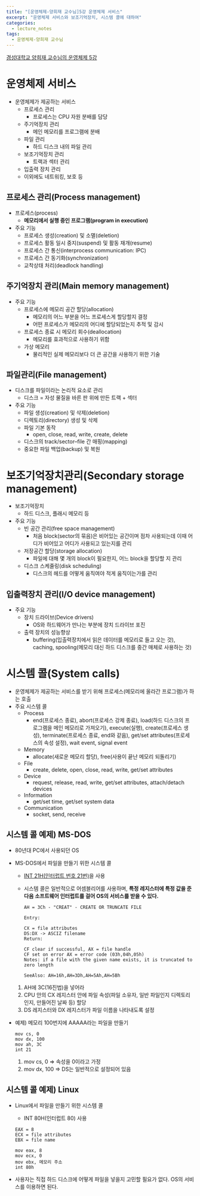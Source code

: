```yaml
---
title: "[운영체제-양희재 교수님]5강 운영체제 서비스"
excerpt: "운영체제 서비스와 보조기억장치, 시스템 콜에 대하여"
categories:
  - lecture_notes
tags:
  - 운영체제-양희재 교수님
---
```


[경성대학교 양희재 교수님의 운영체제 5강](http://www.kocw.net/home/cview.do?lid=e34946c46a14c879)

# 운영체제 서비스

- 운영체제가 제공하는 서비스
    - 프로세스 관리
        - 프로세스는 CPU 자원 분배를 담당
    - 주기억장치 관리
        - 메인 메모리를 프로그램에 분배
    - 파일 관리
        - 하드 디스크 내의 파일 관리
    - 보조기억장치 관리
        - 트랙과 섹터 관리
    - 입출력 장치 관리
    - 이외에도 네트워킹, 보호 등

## 프로세스 관리(Process management)

- 프로세스(process)
    - **메모리에서 실행 중인 프로그램(program in execution)**
- 주요 기능
    - 프로세스 생성(creation) 및 소멸(deletion)
    - 프로세스 활동 일시 중지(suspend) 및 활동 재개(resume)
    - 프로세스 간 통신(interprocess communication: IPC)
    - 프로세스 간 동기화(synchronization)
    - 교착상태 처리(deadlock handling)

## 주기억장치 관리(Main memory management)

- 주요 기능
    - 프로세스에 메모리 공간 할당(allocation)
        - 메모리의 어느 부분을 어느 프로세스게 할당할지 결정
        - 어떤 프로세스가 메모리의 어디에 할당되었는지 추적 및 감시
    - 프로세스 종료 시 메모리 회수(deallocation)
        - 메모리를 효과적으로 사용하기 위함
    - 가상 메모리
        - 물리적인 실제 메모리보다 더 큰 공간을 사용하기 위한 기술

## 파일관리(File management)

- 디스크를 파일이라는 논리적 요소로 관리
    - 디스크 = 자성 물질을 바른 판 위에 만든 트랙 + 섹터
- 주요 기능
    - 파일 생성(creation) 및 삭제(deletion)
    - 디렉토리(directory) 생성 및 삭제
    - 파일 기본 동작
        - open, close, read, write, create, delete
    - 디스크의 track/sector–file 간 매핑(mapping)
    - 중요한 파일 백업(backup) 및 복원

# 보조기억장치관리(Secondary storage management)

- 보조기억장치
    - 하드 디스크, 플래시 메모리 등
- 주요 기능
    - 빈 공간 관리(free space management)
        - 처음 block(sector의 묶음)은 비어있는 공간이며 점차 사용되는데 이때 어디가 비어있고 어디가 사용되고 있는지를 관리
    - 저장공간 할당(storage allocation)
        - 파일에 대해 몇 개의 block이 필요한지, 어느 block을 할당할 지 관리
    - 디스크 스케줄링(disk scheduling)
        - 디스크의 헤드를 어떻게 움직여야 적게 움직이는가를 관리

## 입출력장치 관리(I/O device management)

- 주요 기능
    - 장치 드라이브(Device drivers)
        - OS와 하드웨어가 만나는 부분에 장치 드라이브 포진
    - 출력 장치의 성능향상
        - buffering(입출력장치에서 읽은 데이터를 메모리로 들고 오는 것), caching, spooling(메모리 대신 하드 디스크를 중간 매체로 사용하는 것)

# 시스템 콜(System calls)

- 운영체제가 제공하는 서비스를 받기 위해 프로세스(메모리에 올라간 프로그램)가 하는 호출
- 주요 시스템 콜
    - Process
        - end(프로세스 종료), abort(프로세스 강제 종료), load(하드 디스크의 프로그램을 메인 메모리로 가져오기), execute(실행), create(프로세스 생성), terminate(프로세스 종료, end와 같음), get/set attributes(프로세스의 속성 설정), wait event, signal event
    - Memory
        - allocate(새로운 메모리 할당), free(사용이 끝난 메모리 되돌리기)
    - File
        - create, delete, open, close, read, write, get/set attributes
    - Device
        - request, release, read, write, get/set attributes, attach/detach devices
    - Information
        - get/set time, get/set system data
    - Communication
        - socket, send, receive

## 시스템 콜 예제) MS-DOS

- 80년대 PC에서 사용되던 OS
- MS-DOS에서 파일을 만들기 위한 시스템 콜
    - [INT 21H(인터럽트 번호 21번)](http://spike.scu.edu.au/~barry/interrupts.html#ah3c)을 사용
    - 시스템 콜은 일반적으로 어셈블리어를 사용하며, **특정 레지스터에 특정 값을 준 다음 소프트웨어 인터럽트를 걸어 OS의 서비스를 받을 수 있다.**
        
        ```
        AH = 3Ch - "CREAT" - CREATE OR TRUNCATE FILE
        
        Entry:
        
        CX = file attributes
        DS:DX -> ASCIZ filename
        Return:
        
        CF clear if successful, AX = file handle
        CF set on error AX = error code (03h,04h,05h)
        Notes: if a file with the given name exists, it is truncated to zero length
        
        SeeAlso: AH=16h,AH=3Dh,AH=5Ah,AH=5Bh
        ```
        
    1. AH에 3C(16진법)을 넣어라
    2. CPU 안의 CX 레지스터 안에 파일 속성(파일 소유자, 일반 파일인지 디렉토리인지, 만들어진 날짜 등) 할당
    3. DS 레지스터와 DX 레지스터가 파일 이름을 나타내도록 설정
- 예제) 메모리 100번지에 AAAAA라는 파일을 만들기
    
    ```
    mov cs, 0
    mov dx, 100
    mov ah, 3C
    int 21
    ```
    
    1. mov cs, 0 ⇒ 속성을 0이라고 가정
    2. mov dx, 100 ⇒ DS는 일반적으로 설정되어 있음

## 시스템 콜 예제) Linux

- Linux에서 파일을 만들기 위한 시스템 콜
    - INT 80H(인터럽트 80) 사용
    
    ```
    EAX = 8
    ECX = file attributes
    EBX = file name
    ```
    
    ```
    mov eax, 8
    mov ecx, 0
    mov ebx, 메모리 주소
    int 80h
    ```
    
- 사용자는 직접 하드 디스크에 어떻게 파일을 넣을지 고민할 필요가 없다. OS의 서비스를 이용하면 된다.